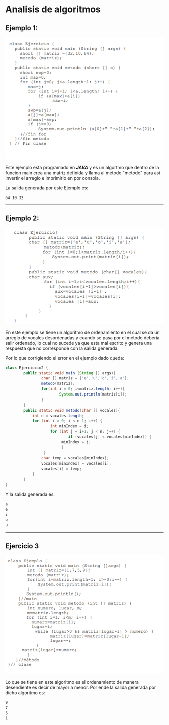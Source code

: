 # Analisis de algoritmos

## Ejemplo 1:
![Problema Ejemplo1](./multimedia/Ev_3%20-%20Ej_1.png)

Este ejemplo esta programado en ***JAVA*** y es un algortmo que dentro de la funcion main crea una matriz definida y llama al metodo "metodo" para asi invertir el arreglo e imprimirlo en por consola.

La salida generada por este Ejemplo es:
```bash
64 10 32
```
___
## Ejemplo 2:
![Problema Ejemplo2](./multimedia/Ev_3%20-%20Ej_2.png)

En este ejemplo se tiene un algoritmo de ordenamiento en el cual se da un arreglo de vocales desordenadas y cuando se pasa por el metodo deberia salir ordenado, lo cual no sucede ya que esta mal escrito y genera una respuesta que no corresponde con la salida generada.

Por lo que corrigiendo el error en el ejemplo dado queda:

```java
class Ejerciocio2 {
        public static void main (String [] args){
                char [] matriz = {'e','u','o','i','a'};
                metodo(matriz);
                for(int i = 0; i<matriz.length; i++){
                        System.out.println(matriz[i]);
                }
        }
        public static void metodo(char [] vocales){
          	int n = vocales.length;
        	for (int i = 0; i < n-1; i++) {
            		int minIndex = i;
            		for (int j = i+1; j < n; j++) {
            	    		if (vocales[j] < vocales[minIndex]) {
	                   	 minIndex = j;
        	       		 }
           		 }
            	char temp = vocales[minIndex];
            	vocales[minIndex] = vocales[i];
            	vocales[i] = temp;
        	}
        }
}
```
Y la salida generada es:

```bash
a
e
i
o
u
```
___
## Ejercicio 3
![Problema Ejemplo3](./multimedia/Ev_3%20-%20Ej_3.png)

Lo que se tiene en este algoritmo es el ordenamiento de manera desendiente es decir de mayor a menor.
Por ende la salida generada por dicho algoritmo es:

```bash
9
7
5
1
```
